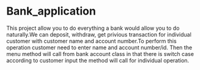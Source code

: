 # Bank_application
This project allow you to do everything a bank would allow 
you to do naturally.We can deposit, withdraw, get privious 
transaction for individual customer with customer name 
and account number.To perform this operation customer 
need to enter name and account number/id. Then the menu 
method will call from bank account class in that there is 
switch case according to customer input the method will 
call for individual operation.
